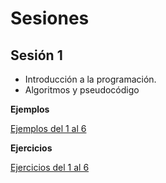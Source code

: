 # Sesiones

## Sesión 1

 * Introducción a la programación.
 * Algoritmos y pseudocódigo

**Ejemplos**

[Ejemplos del 1 al 6](./ejemplos/pseudocodigo.md)

**Ejercicios**

[Ejercicios del 1 al 6](./EJERCICIOS.md)